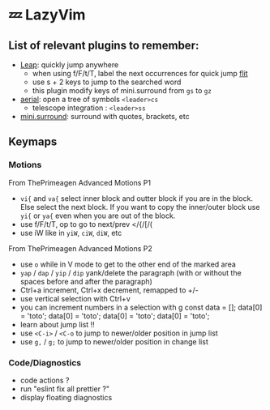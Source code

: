 # 💤 LazyVim

## List of relevant plugins to remember:

- [Leap](https://github.com/ggandor/leap.nvim): quickly jump anywhere
  - when using f/F/t/T, label the next occurrences for quick jump [flit](https://github.com/ggandor/flit.nvim)
  - use s + 2 keys to jump to the searched word
  - this plugin modify keys of mini.surround from `gs` to `gz`
- [aerial](https://github.com/stevearc/aerial.nvim): open a tree of symbols `<leader>cs`
  - telescope integration : `<leader>ss`
- [mini.surround](https://github.com/echasnovski/mini.surround?tab=readme-ov-file#features): surround with quotes, brackets, etc

## Keymaps

### Motions

From ThePrimeagen Advanced Motions P1

- `vi{` and `va{` select inner block and outter block if you are in the block. Else select the next block. If you want to copy the inner/outer block use `yi{` or `ya{` even when you are out of the block.
- use f/F/t/T, op to go to next/prev </{/[/(
- use iW like in `yiW`, `ciW`, `diW`, etc

From ThePrimeagen Advanced Motions P2

- use `o` while in V mode to get to the other end of the marked area
- `yap` / `dap` / `yip` / `dip` yank/delete the paragraph (with or without the spaces before and after the paragraph)
- Ctrl+a increment, Ctrl+x decrement, remapped to +/-
- use vertical selection with Ctrl+v
- you can increment numbers in a selection with g<C-a>
  const data = [];
  data[0] = 'toto';
  data[0] = 'toto';
  data[0] = 'toto';
  data[0] = 'toto';
- learn about jump list !!
- use `<C-i>` / `<C-o` to jump to newer/older position in jump list
- use `g,` / `g;` to jump to newer/older position in change list

### Code/Diagnostics

- code actions ?
- run "eslint fix all prettier ?"
- display floating diagnostics
